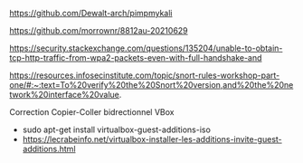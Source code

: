 
https://github.com/Dewalt-arch/pimpmykali

https://github.com/morrownr/8812au-20210629

https://security.stackexchange.com/questions/135204/unable-to-obtain-tcp-http-traffic-from-wpa2-packets-even-with-full-handshake-and

https://resources.infosecinstitute.com/topic/snort-rules-workshop-part-one/#:~:text=To%20verify%20the%20Snort%20version,and%20the%20network%20interface%20value.

Correction Copier-Coller bidrectionnel VBox
- sudo apt-get install virtualbox-guest-additions-iso
- https://lecrabeinfo.net/virtualbox-installer-les-additions-invite-guest-additions.html
